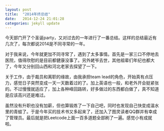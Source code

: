 ```yaml
---
layout: post
title:  "2014年终总结"
date:   2014-12-24 21:01:28
categories: jekyll update
---
```

今天部门开了个圣诞party，又对过去的一年进行了一番总结。这样的总结最近有几次了，每次都说2014是不同寻常的一年。

对于我来说，今年就更加不同寻常了，遇到了太多事情。首先是一家三口不停地去医院，值得欣慰的是目前都健康没事了。另外姥爷去世，其他祖辈们年纪也都大了，今年又分别回山西和河北老家去探望了一下。

关于工作，由于裁员和离职的缘故，由我承担team lead的角色，开始真有点压力，感觉日子突然变成一天一天数着过的了。加上英语也一般，和老外开会挺紧张的。不过慢慢就适应了，加上各种峰回路转，好多做过的东西都白做了，真不知道是应该高兴还是难过。

虽然没有升职也没有加薪，但也算锻炼了一下自己吧，同时也发现自己快变成温水里的青蛙了。于是今年买的技术书又多起来了，还加入了图灵读者QQ群并有幸成了管理员。最后就是把Leetcode上面一百多道题全部刷了一遍。感觉小有成就啦。